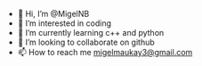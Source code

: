 - 👋 Hi, I’m @MigelNB
- 👀 I’m interested in coding
- 🌱 I’m currently learning c++ and python
- 💞️ I’m looking to collaborate on github
- 📫 How to reach me migelmaukay3@gmail.com

<!---
MigelNB/MigelNB is a ✨ special ✨ repository because its `README.md` (this file) appears on your GitHub profile.
You can click the Preview link to take a look at your changes.
--->
